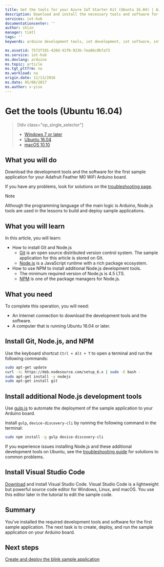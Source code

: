 ```yaml
---
title: Get the tools for your Azure IoT Starter Kit (Ubuntu 16.04) | Azure
description: Download and install the necessary tools and software for the first sample application for Adafruit Feather M0 WiFi on Ubuntu.
services: iot-hub
documentationcenter: ''
author: shizn
manager: timtl
tags: ''
keywords: arduino development tools, iot development, iot software, internet of things software, install git on ubuntu, install node js ubuntu

ms.assetid: 7572f191-420d-41f0-923b-7ea86c0bfa73
ms.service: iot-hub
ms.devlang: arduino
ms.topic: article
ms.tgt_pltfrm: na
ms.workload: na
origin.date: 11/13/2016
ms.date: 05/08/2017
ms.author: v-yiso
---
```


# Get the tools (Ubuntu 16.04)

> [!div class="op_single_selector"]
> * [Windows 7 or later][windows]
> * [Ubuntu 16.04][ubuntu]
> * [macOS 10.10][macos]

## What you will do

Download the development tools and the software for the first sample application for your Adafruit Feather M0 WiFi Arduino board. 

If you have any problems, look for solutions on the [troubleshooting page][troubleshooting].

> [!NOTE]
> Although the programming language of the main logic is Arduino, Node.js tools are used in the lessons to build and deploy sample applications.

## What you will learn
In this article, you will learn:

* How to install Git and Node.js
  * [Git](https://git-scm.com) is an open source distributed version control system. The sample application for this article is stored on Git.
  * [Node.js](https://nodejs.org/en/) is a JavaScript runtime with a rich package ecosystem.
* How to use NPM to install additional Node.js development tools.
  * The minimum required version of Node.js is 4.5 LTS.
  * [NPM](https://www.npmjs.com) is one of the package managers for Node.js.

## What you need
To complete this operation, you will need:
* An Internet connection to download the development tools and the software.
* A computer that is running Ubuntu 16.04 or later.

## Install Git, Node.js, and NPM
Use the keyboard shortcut `Ctrl + Alt + T` to open a terminal and run the following commands:

```bash
sudo apt-get update
curl -sL https://deb.nodesource.com/setup_6.x | sudo -E bash -
sudo apt-get install -y nodejs
sudo apt-get install git
```

## Install additional Node.js development tools
Use [gulp.js](http://gulpjs.com) to automate the deployment of the sample application to your Arduino board.

Install `gulp`, `device-discovery-cli` by running the following command in the terminal:

```bash
sudo npm install -g gulp device-discovery-cli
```

If you experience issues installing Node.js and these additional development tools on Ubuntu, see the [troubleshooting guide][troubleshooting] for solutions to common problems.

## Install Visual Studio Code
[Download](https://code.visualstudio.com/docs/setup/linux) and install Visual Studio Code. Visual Studio Code is a lightweight but powerful source code editor for Windows, Linux, and macOS. You use this editor later in the tutorial to edit the sample code.

## Summary
You've installed the required development tools and software for the first sample application. The next task is to create, deploy, and run the sample application on your Arduino board.

## Next steps
[Create and deploy the blink sample application][create-and-deploy-the-blink-sample-application]

<!-- Images and links -->

[windows]: ./iot-hub-adafruit-feather-m0-wifi-kit-arduino-lesson1-get-the-tools-win32.md
[ubuntu]: ./iot-hub-adafruit-feather-m0-wifi-kit-arduino-lesson1-get-the-tools-ubuntu.md
[macos]: ./iot-hub-adafruit-feather-m0-wifi-kit-arduino-lesson1-get-the-tools-mac.md
[troubleshooting]: ./iot-hub-adafruit-feather-m0-wifi-kit-arduino-troubleshooting.md
[create-and-deploy-the-blink-sample-application]: ./iot-hub-adafruit-feather-m0-wifi-kit-arduino-lesson1-deploy-blink-app.md